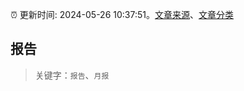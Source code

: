 :alarm_clock: 更新时间: 2024-05-26 10:37:51。[文章来源](/README.md)、[文章分类](/TAGS.md)

## 报告


> 关键字：`报告`、`月报`



